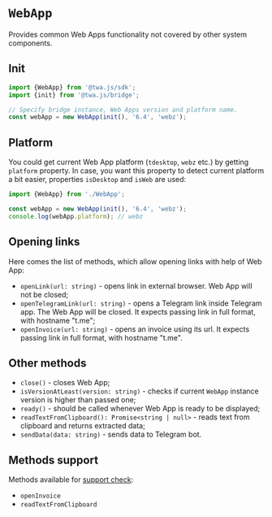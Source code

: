 # `WebApp`

Provides common Web Apps functionality not covered by other system components.

## Init

```typescript
import {WebApp} from '@twa.js/sdk';
import {init} from '@twa.js/bridge';

// Specify bridge instance, Web Apps version and platform name.
const webApp = new WebApp(init(), '6.4', 'webz');
```

## Platform

You could get current Web App platform (`tdesktop`, `webz` etc.) by getting
`platform` property. In case, you want this property to detect current platform
a bit easier, properties `isDesktop` and `isWeb` are used:

```typescript
import {WebApp} from './WebApp';

const webApp = new WebApp(init(), '6.4', 'webz');
console.log(webApp.platform); // webz
```

## Opening links

Here comes the list of methods, which allow opening links with help of Web App:

- `openLink(url: string)` - opens link in external browser. Web App will not be
  closed;
- `openTelegramLink(url: string)` - opens a Telegram link inside Telegram app.
  The Web App will be closed. It expects passing link in full format, with
  hostname "t.me";
- `openInvoice(url: string)` - opens an invoice using its url. It expects
  passing link in full format, with hostname "t.me".

## Other methods

- `close()` - closes Web App;
- `isVersionAtLeast(version: string)` - checks if current `WebApp` instance
  version is higher than passed one;
- `ready()` - should be called whenever Web App is ready to be displayed;
- `readTextFromClipboard(): Promise<string | null>` - reads text
  from clipboard and returns extracted data;
- `sendData(data: string)` - sends data to Telegram bot.

## Methods support

Methods available for [support check](../about#methods-support):

- `openInvoice`
- `readTextFromClipboard`
